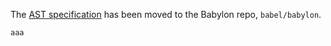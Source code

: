The [AST specification](https://github.com/babel/babylon/blob/master/ast/spec.md) has been moved to the Babylon repo, `babel/babylon`.

```
aaa
```

